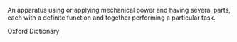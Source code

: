 An apparatus using or applying mechanical power and having several parts, each with a definite function and together performing a particular task.

Oxford Dictionary